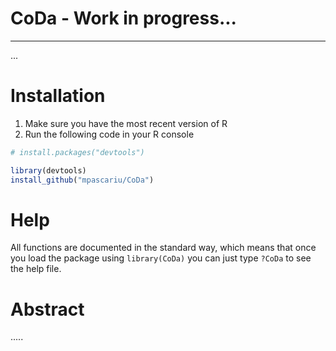 # CoDa - Work in progress...
-----------------------------------

...

Installation
============

1. Make sure you have the most recent version of R
2. Run the following code in your R console 

```r
# install.packages("devtools")

library(devtools)
install_github("mpascariu/CoDa")
```

Help
===============
All functions are documented in the standard way, which means that 
once you load the package using ```library(CoDa)```
you can just type ```?CoDa``` to see the help file. 


Abstract
========
 .....
